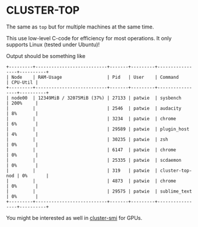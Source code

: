 # CLUSTER-TOP

The same as `top` but for multiple machines at the same time.

This use low-level C-code for efficiency for most operations. It only supports Linux (tested under Ubuntu)!

Output should be something like

```
+---------+---------------------------+-------+---------+-----------------+----------+
| Node    | RAM-Usage                 | Pid   | User    | Command         | CPU-Util |
+---------+---------------------------+-------+---------+-----------------+----------+
| node00  | 12349MiB / 32075MiB (37%) | 27133 | patwie  | sysbench        | 200%     |
|         |                           | 2546  | patwie  | audacity        | 8%       |
|         |                           | 3234  | patwie  | chrome          | 6%       |
|         |                           | 29589 | patwie  | plugin_host     | 4%       |
|         |                           | 30235 | patwie  | zsh             | 0%       |
|         |                           | 6147  | patwie  | chrome          | 0%       |
|         |                           | 25335 | patwie  | scdaemon        | 0%       |
|         |                           | 319   | patwie  | cluster-top-nod | 0%       |
|         |                           | 4873  | patwie  | chrome          | 0%       |
|         |                           | 29575 | patwie  | sublime_text    | 0%       |
+---------+---------------------------+-------+---------+-----------------+----------+
```

You might be interested as well in [cluster-smi](https://github.com/PatWie/cluster-smi) for GPUs.